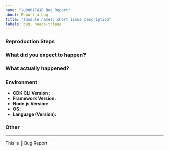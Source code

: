 ```yaml
---
name: "\U0001F41B Bug Report"
about: Report a bug
title: "(module name): short issue description"
labels: bug, needs-triage
---
```


<!--
description of the bug:
-->


### Reproduction Steps

<!--
minimal amount of code that causes the bug (if possible) or a reference.

The code sample should be an SSCCE. See http://sscce.org/ for details.
In short, provide a code sample that we can copy/paste, run and reproduce.
-->

### What did you expect to happen?

<!--
What were you trying to achieve by performing the steps above?
-->

### What actually happened?

<!--
What is the unexpected behavior you were seeing? If you got an error, paste it here.
-->


### Environment

  - **CDK CLI Version  :**
  - **Framework Version:**
  - **Node.js Version:** <!-- Version of Node.js (run the command `node -v`) -->
  - **OS               :**
  - **Language (Version):** <!-- [all | TypeScript (3.8.3) | Java (8)| Python (3.7.3) | etc... ] -->

### Other

<!-- e.g. detailed explanation, stacktraces, related issues, suggestions on how to fix, links for us to have context, eg. associated pull-request, stackoverflow, slack, etc -->




--- 

This is :bug: Bug Report

<!-- 
NOTE: If your bug is meets one of the following criteria, and is not recieving proper attention, please notify the team directly by commenting @TEAM-MEMBER, or messaging @TEAM-MEMBER on our [Slack](https://cdk.dev/):

* Breaking change in `Stable` construct library
* Potential security violation
* Bug impacts large number of users
* Bug impacts performance of entire CDK
-->
